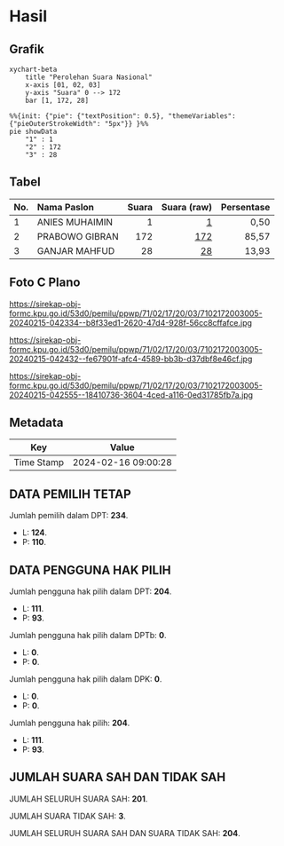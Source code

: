 # Hasil

## Grafik

```mermaid
xychart-beta
    title "Perolehan Suara Nasional"
    x-axis [01, 02, 03]
    y-axis "Suara" 0 --> 172
    bar [1, 172, 28]
```

```mermaid
%%{init: {"pie": {"textPosition": 0.5}, "themeVariables": {"pieOuterStrokeWidth": "5px"}} }%%
pie showData
    "1" : 1
    "2" : 172
    "3" : 28
```

## Tabel

| No. | Nama Paslon    | Suara | Suara (raw) | Persentase |
|:--- |:-------------- | -----:| -----------:| ----------:|
| 1   | ANIES MUHAIMIN | 1     | [1][p-1]    | 0,50       |
| 2   | PRABOWO GIBRAN | 172   | [172][p-2]  | 85,57      |
| 3   | GANJAR MAHFUD  | 28    | [28][p-3]   | 13,93      |


[p-1]: https://github.com/gigit-pemilu/pemilu-2024/blob/main/pilpres/hitung-suara/sub/71-sulawesi-utara/sub/02-minahasa/sub/17-langowan-selatan/sub/2003-manembo/sub/005-tps/sub/paslon-1.txt
[p-2]: https://github.com/gigit-pemilu/pemilu-2024/blob/main/pilpres/hitung-suara/sub/71-sulawesi-utara/sub/02-minahasa/sub/17-langowan-selatan/sub/2003-manembo/sub/005-tps/sub/paslon-2.txt
[p-3]: https://github.com/gigit-pemilu/pemilu-2024/blob/main/pilpres/hitung-suara/sub/71-sulawesi-utara/sub/02-minahasa/sub/17-langowan-selatan/sub/2003-manembo/sub/005-tps/sub/paslon-3.txt

## Foto C Plano

https://sirekap-obj-formc.kpu.go.id/53d0/pemilu/ppwp/71/02/17/20/03/7102172003005-20240215-042334--b8f33ed1-2620-47d4-928f-56cc8cffafce.jpg

https://sirekap-obj-formc.kpu.go.id/53d0/pemilu/ppwp/71/02/17/20/03/7102172003005-20240215-042432--fe67901f-afc4-4589-bb3b-d37dbf8e46cf.jpg

https://sirekap-obj-formc.kpu.go.id/53d0/pemilu/ppwp/71/02/17/20/03/7102172003005-20240215-042555--18410736-3604-4ced-a116-0ed31785fb7a.jpg


## Metadata

| Key        | Value               |
| ---------- | ------------------- |
| Time Stamp | 2024-02-16 09:00:28 |


## DATA PEMILIH TETAP

Jumlah pemilih dalam DPT: **234**.
 * L: **124**.
 * P: **110**.

## DATA PENGGUNA HAK PILIH

Jumlah pengguna hak pilih dalam DPT: **204**.
 * L: **111**.
 * P: **93**.

Jumlah pengguna hak pilih dalam DPTb: **0**.
 * L: **0**.
 * P: **0**.

Jumlah pengguna hak pilih dalam DPK: **0**.
 * L: **0**.
 * P: **0**.

Jumlah pengguna hak pilih: **204**.
 * L: **111**.
 * P: **93**.

## JUMLAH SUARA SAH DAN TIDAK SAH

JUMLAH SELURUH SUARA SAH: **201**.

JUMLAH SUARA TIDAK SAH: **3**.

JUMLAH SELURUH SUARA SAH DAN SUARA TIDAK SAH: **204**.


